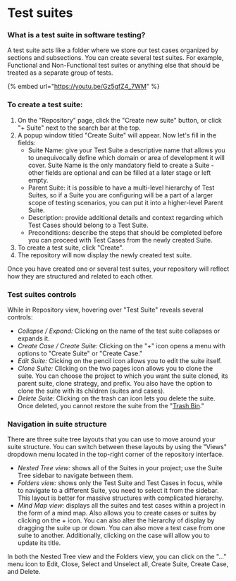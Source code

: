 # Test suites

### What is a test suite in software testing?

A test suite acts like a folder where we store our test cases organized by sections and subsections. You can create several test suites. For example, Functional and Non-Functional test suites or anything else that should be treated as a separate group of tests.

{% embed url="https://youtu.be/Gz5gfZ4_7WM" %}

### **To create a test suite:**

1. On the "Repository" page, click the "Create new suite" button, or click "+ Suite" next to the search bar at the top.
2. A popup window titled "Create Suite" will appear. Now let's fill in the fields:
   * Suite Name: give your Test Suite a descriptive name that allows you to unequivocally define which domain or area of development it will cover. Suite Name is the only mandatory field to create a Suite - other fields are optional and can be filled at a later stage or left empty.
   * Parent Suite: it is possible to have a multi-level hierarchy of Test Suites, so if a Suite you are configuring will be a part of a larger scope of testing scenarios, you can put it into a higher-level Parent Suite.
   * Description: provide additional details and context regarding which Test Cases should belong to a Test Suite.
   * Preconditions: describe the steps that should be completed before you can proceed with Test Cases from the newly created Suite.
3. To create a test suite, click "Create".
4. The repository will now display the newly created test suite.

Once you have created one or several test suites, your repository will reflect how they are structured and related to each other.

### Test suites controls

While in Repository view, hovering over "Test Suite" reveals several controls:

* _Collapse / Expand:_ Clicking on the name of the test suite collapses or expands it.
* _Create Case / Create Suite:_ Clicking on the "+" icon opens a menu with options to "Create Suite" or "Create Case."
* _Edit Suite:_ Clicking on the pencil icon allows you to edit the suite itself.
* _Clone Suite:_ Clicking on the two pages icon allows you to clone the suite. You can choose the project to which you want the suite cloned, its parent suite, clone strategy, and prefix. You also have the option to clone the suite with its children (suites and cases).
* _Delete Suite:_ Clicking on the trash can icon lets you delete the suite. Once deleted, you cannot restore the suite from the "[Trash Bin](https://docs.google.com/document/d/177K4qifjuaqi\_XumMX6ZBj81x-NE1j5U3eSY6ldOC6A/edit)."

### Navigation in suite structure

There are three suite tree layouts that you can use to move around your suite structure. You can switch between these layouts by using the "Views" dropdown menu located in the top-right corner of the repository interface.

* _Nested Tree view:_ shows all of the Suites in your project; use the Suite Tree sidebar to navigate between them.
* _Folders view:_ shows only the Test Suite and Test Cases in focus, while to navigate to a different Suite, you need to select it from the sidebar. This layout is better for massive structures with complicated hierarchy.
* _Mind Map view:_ displays all the suites and test cases within a project in the form of a mind map. Also allows you to create cases or suites by clicking on the + icon. You can also alter the hierarchy of display by dragging the suite up or down. You can also move a test case from one suite to another. Additionally, clicking on the case will allow you to update its title.

In both the Nested Tree view and the Folders view, you can click on the "..." menu icon to Edit, Close, Select and Unselect all, Create Suite, Create Case, and Delete.



